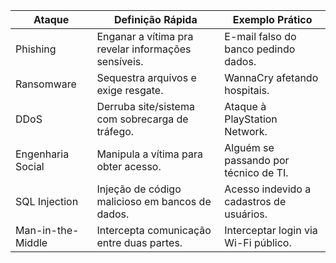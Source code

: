 | Ataque              | Definição Rápida                                            | Exemplo Prático                            |
|---------------------|-------------------------------------------------------------|---------------------------------------------|
| Phishing            | Enganar a vítima pra revelar informações sensíveis.         | E-mail falso do banco pedindo dados.        |
| Ransomware          | Sequestra arquivos e exige resgate.                        | WannaCry afetando hospitais.               |
| DDoS                | Derruba site/sistema com sobrecarga de tráfego.            | Ataque à PlayStation Network.               |
| Engenharia Social   | Manipula a vítima para obter acesso.                      | Alguém se passando por técnico de TI.       |
| SQL Injection       | Injeção de código malicioso em bancos de dados.           | Acesso indevido a cadastros de usuários.    |
| Man-in-the-Middle   | Intercepta comunicação entre duas partes.                 | Interceptar login via Wi-Fi público.        |
